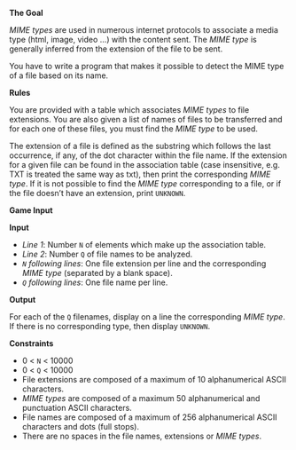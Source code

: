 **The Goal**

*MIME types* are used in numerous internet protocols to associate a media type (html, image, video ...) with the content sent. The *MIME type* is generally inferred from the extension of the file to be sent.

You have to write a program that makes it possible to detect the MIME type of a file based on its name.

**Rules**

You are provided with a table which associates *MIME types* to file extensions. You are also given a list of names of files to be transferred and for each one of these files, you must find the *MIME type* to be used.

The extension of a file is defined as the substring which follows the last occurrence, if any, of the dot character within the file name.
If the extension for a given file can be found in the association table (case insensitive, e.g. TXT is treated the same way as txt), then print the corresponding *MIME type*. If it is not possible to find the *MIME type* corresponding to a file, or if the file doesn’t have an extension, print `UNKNOWN`.

**Game Input**

**Input**

* *Line 1*: Number `N` of elements which make up the association table.
* *Line 2*: Number `Q` of file names to be analyzed.
* *`N` following lines*: One file extension per line and the corresponding *MIME type* (separated by a blank space).
* *`Q` following lines*: One file name per line.

**Output**

For each of the `Q` filenames, display on a line the corresponding *MIME type*. If there is no corresponding type, then display `UNKNOWN`.

**Constraints**

* 0 < `N` < 10000 
* 0 < `Q` < 10000
* File extensions are composed of a maximum of 10 alphanumerical ASCII characters.
* *MIME types* are composed of a maximum 50 alphanumerical and punctuation ASCII characters.
* File names are composed of a maximum of 256 alphanumerical ASCII characters and dots (full stops).
* There are no spaces in the file names, extensions or *MIME types*.
